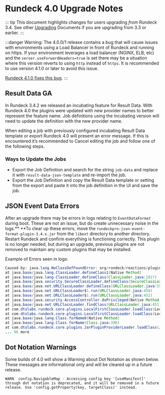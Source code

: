 # Rundeck 4.0 Upgrade Notes

::: tip
This document highlights changes for users upgrading _from_ Rundeck 3.4. See other [Upgrading](/upgrading/) Documents if you are upgrading from 3.3 or earlier.
:::

:::danger
Warning:  The 4.0.0/1 release contains a bug that will cause issues with environments using a Load Balancer in front of Rundeck and running on https.  If your environment leverages a load balancer (NGINX, ELB, etc) and the `server.useForwardHeaders=true` is set there may be a situation where this version reverts to using `http` instead of `https`.  It is recommended to use version 4.1.0 or later to avoid this issue.

[Rundeck 4.1.0 fixes this bug](/history/4_x/version-4.1.0.md).
:::

## Result Data GA

In Rundeck 3.4.2 we released an incubating feature for Result Data.  With Rundeck 4.0 the plugins were updated with new provider names to better represent the feature name.  Job definitions using the incubating version will need to update the definition with the new provider name.

When editing a job with previously configured incubating Result Data template or export Rundeck 4.0 will present an error message. If this is encountered it’s recommended to Cancel editing the job and follow one of the following steps.

### Ways to Update the Jobs

* Export the Job Definition and search for the string `job-data` and replace it with `result-data-json-template` and re-import the job.
* Export the Job Definition and copy the Result Data template or setting from the export and paste it into the job definition in the UI and save the job.

## JSON Event Data Errors

After an upgrade there may be errors in logs relating to `EventDataFormat` during boot.  These are not an issue, but do create unnecessary noise in the logs.** **To clear up these errors, move the `rundeckpro-json-event-format-plugin-3.4.x.jar` from the `libext` directory to another directory. Restart Rundeck and confirm everything is functioning correctly. This plugin is no longer needed, but during an upgrade, previous plugins are not removed to maintain any custom plugins that may be installed.

Example of Errors seen in logs:

```java
Caused by: java.lang.NoClassDefFoundError: org/rundeck/reactions/plugins/EventDataFormat
at java.base/java.lang.ClassLoader.defineClass1(Native Method)
at java.base/java.lang.ClassLoader.defineClass(ClassLoader.java:1017)
at java.base/java.security.SecureClassLoader.defineClass(SecureClassLoader.java:174)
at java.base/java.net.URLClassLoader.defineClass(URLClassLoader.java:555)
at java.base/java.net.URLClassLoader$1.run(URLClassLoader.java:458)
at java.base/java.net.URLClassLoader$1.run(URLClassLoader.java:452)
at java.base/java.security.AccessController.doPrivileged(Native Method)
at java.base/java.net.URLClassLoader.findClass(URLClassLoader.java:451)
at com.dtolabs.rundeck.core.plugins.LocalFirstClassLoader.loadClass(LocalFirstClassLoader.java:52)
at com.dtolabs.rundeck.core.plugins.LocalFirstClassLoader.loadClass(LocalFirstClassLoader.java:44)
at java.base/java.lang.Class.forName0(Native Method)
at java.base/java.lang.Class.forName(Class.java:398)
at com.dtolabs.rundeck.core.plugins.JarPluginProviderLoader.loadClass(JarPluginProviderLoader.java:435)
... 96 more
```

## Dot Notation Warnings

Some builds of 4.0 will show a Warning about Dot Notation as shown below.  These messages are informational only and will be cleared up in a future release.

```
WARN  config.NavigableMap - Accessing config key '[useManifest]' through dot notation is deprecated, and it will be removed in a future release. Use 'config.getProperty(key, targetClass)' instead.
```
